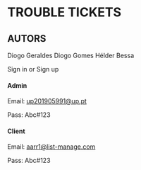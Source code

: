 # TROUBLE TICKETS

## AUTORS
Diogo Geraldes 
Diogo Gomes 
Hélder Bessa 

Sign in or Sign up
#### Admin

Email: up201905991@up.pt

Pass: Abc#123

#### Client

Email: aarr1@list-manage.com

Pass: Abc#123
